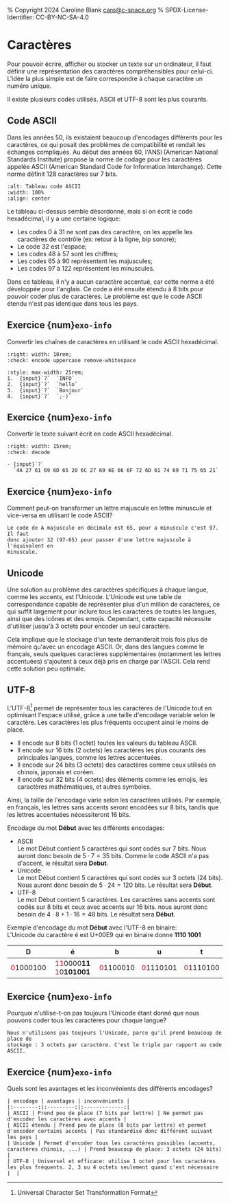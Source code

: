 % Copyright 2024 Caroline Blank <caro@c-space.org>
% SPDX-License-Identifier: CC-BY-NC-SA-4.0

# Caractères

Pour pouvoir écrire, afficher ou stocker un texte sur un ordinateur, il faut
définir une représentation des caractères compréhensibles pour celui-ci. L'idée
la plus simple est de faire correspondre à chaque caractère un numéro unique.

Il existe plusieurs codes utilisés. ASCII et UTF-8 sont les plus courants.

## Code ASCII

Dans les années 50, ils existaient beaucoup d'encodages différents pour les
caractères, ce qui posait des problèmes de compatibilité et rendait les échanges
compliqués. Au début des années 60, l'ANSI (American National Standards
Institute) propose la norme de codage pour les caractères appelée ASCII
(American Standard Code for Information Interchange). Cette norme définit 128
caractères sur 7 bits.

```{figure} images/ascii.png
:alt: Tableau code ASCII
:width: 100%
:align: center
```

Le tableau ci-dessus semble désordonné, mais si on écrit le code hexadécimal, il
y a une certaine logique:
- Les codes 0 à 31 ne sont pas des caractère, on les appelle les caractères de
  contrôle (ex: retour à la ligne, bip sonore);
- Le code 32 est l'espace;
- Les codes 48 à 57 sont les chiffres;
- Les codes 65 à 90 représentent les majuscules;
- Les codes 97 à 122 représentent les minuscules.

Dans ce tableau, il n'y a aucun caractère accentué, car cette norme a été
développée pour l'anglais. Ce code a été ensuite étendu à 8 bits pour pouvoir
coder plus de caractères. Le problème est que le code ASCII étendu n'est pas
identique dans tous les pays.

## Exercice {num}`exo-info`

Convertir les chaînes de caractères en utilisant le code ASCII hexadécimal.

<script type="module">
const [core, quiz] = await tdoc.imports('tdoc/core.js', 'tdoc/quiz.js');

quiz.checks.encode = args => {
    const text = core.qs(args.field.closest('p'), 'code').textContent;
    const codes = [];
    for (let i = 0; i < text.length; ++i) {
      codes.push(core.toRadix(text.charCodeAt(i), 16, 2));
    }
    args.solution = codes.join('');
};

quiz.checks.decode = args => {
    const text = core.qs(args.field.closest('p'), 'code').textContent;
    let s = '';
    for (const c of text.split(/\s+/)) {
      s += String.fromCharCode(Number.parseInt(c, 16));
    }
    args.solution = s;
};
</script>

```{role} input(quiz-input)
:right: width: 10rem;
:check: encode uppercase remove-whitespace
```

```{quiz}
:style: max-width: 25rem;
1.  {input}`?`  `INFO`
2.  {input}`?`  `hello`
3.  {input}`?`  `Bonjour`
4.  {input}`?`  `;-)`
```

## Exercice {num}`exo-info`

Convertir le texte suivant écrit en code ASCII hexadécimal.

```{role} input(quiz-input)
:right: width: 15rem;
:check: decode
```

```{quiz}
- {input}`?`
  `4A 27 61 69 6D 65 20 6C 27 69 6E 66 6F 72 6D 61 74 69 71 75 65 21`
```

## Exercice {num}`exo-info`

Comment peut-on transformer un lettre majuscule en lettre minuscule et
vice-versa en utilisant le code ASCII?

```{solution}
Le code de A majuscule en décimale est 65, pour a minuscule c'est 97. Il faut
donc ajouter 32 (97-65) pour passer d'une lettre majuscule à l'équivalent en
minuscule.
```

## Unicode

Une solution au problème des caractères spécifiques à chaque langue, comme les
accents, est l'Unicode. L'Unicode est une table de correspondance capable de
représenter plus d'un million de caractères, ce qui suffit largement pour
inclure tous les caractères de toutes les langues, ainsi que des icônes et des
emojis. Cependant, cette capacité nécessite d'utiliser jusqu'à 3 octets pour
encoder un seul caractère.

Cela implique que le stockage d'un texte demanderait trois fois plus de mémoire
qu'avec un encodage ASCII. Or, dans des langues comme le français, seuls
quelques caractères supplémentaires (notamment les lettres accentuées)
s'ajoutent à ceux déjà pris en charge par l'ASCII. Cela rend cette solution peu
optimale.

## UTF-8

L'UTF-8[^sn1] permet de représenter tous les caractères de l'Unicode tout en
optimisant l'espace utilisé, grâce à une taille d'encodage variable selon le
caractère. Les caractères les plus fréquents occupent ainsi le moins de place.

- Il encode sur 8 bits (1 octet) toutes les valeurs du tableau ASCII.
- Il encode sur 16 bits (2 octets) les caractères les plus courants des
principales langues, comme les lettres accentuées.
- Il encode sur 24 bits (3 octets) des caractères comme ceux utilisés en
chinois, japonais et coréen.
- Il encode sur 32 bits (4 octets) des éléments comme les emojis, les caractères
mathématiques, et autres symboles.
[^sn1]: Universal Character Set Transformation Format

Ainsi, la taille de l'encodage varie selon les caractères utilisés. Par exemple,
en français, les lettres sans accents seront encodées sur 8 bits, tandis que les
lettres accentuées nécessiteront 16 bits.

Encodage du mot **Début** avec les différents encodages:
- ASCII\
  Le mot Début contient 5 caractères qui sont codés sur 7 bits. Nous auront donc
  besoin de $5 \cdot 7 = 35$ bits. Comme le code ASCII n'a pas d'accent, le
  résultat sera **Debut**.
- Unicode\
  Le mot Début contient 5 caractères qui sont codés sur 3 octets (24 bits). Nous
  auront donc besoin de $5 \cdot 24 = 120$ bits. Le résultat sera **Début**.
- UTF-8\
  Le mot Début contient 5 caractères. Les caractères sans accents sont codés sur
  8 bits et ceux avec accents sur 16 bits. nous auront donc besoin de
  $4 \cdot 8 + 1 \cdot 16 = 48$ bits. Le résultat sera **Début**.

Exemple d'encodage du mot **Début** avec l'UTF-8 en binaire:\
L'Unicode du caractère é est U+00E9 qui en binaire donne **1110 1001**

| D    | é    | b    | u    | t    |
|:----:|:----:|:----:|:----:|:----:|
|<span style="color:red">0</span>1000100| <span style="color:red">11</span>0000**11** <span style="color:red">1</span>0**101001**| <span style="color:red">0</span>1100010| <span style="color:red">0</span>1110101| <span style="color:red">0</span>1110100|

## Exercice {num}`exo-info`

Pourquoi n'utilise-t-on pas toujours l'Unicode étant donné que nous pouvons
coder tous les caractères pour chaque langue?

```{solution}
Nous n'utilisons pas toujours l'Unicode, parce qu'il prend beaucoup de place de
stockage : 3 octets par caractère. C'est le triple par rapport au code ASCII.
```

## Exercice {num}`exo-info`

Quels sont les avantages et les inconvénients des différents encodages?

```{solution}
| encodage | avantages | inconvénients |
|:--------:|:---------:|:-------------:|
| ASCII | Prend peu de place (7 bits par lettre) | Ne permet pas d'encoder les caractères avec accents |
| ASCII étendu | Prend peu de place (8 bits par lettre) et permet d'encoder certains accents | Pas standardisé donc différent suivant les pays |
| Unicode | Permet d'encoder tous les caractères possibles (accents, caractères chinois, ...) | Prend beaucoup de place: 3 octets (24 bits) |
| UTF-8 | Universel et efficace: utilise 1 octet pour les caractères les plus fréquents. 2, 3 ou 4 octets seulement quand c'est nécessaire |  |
```

